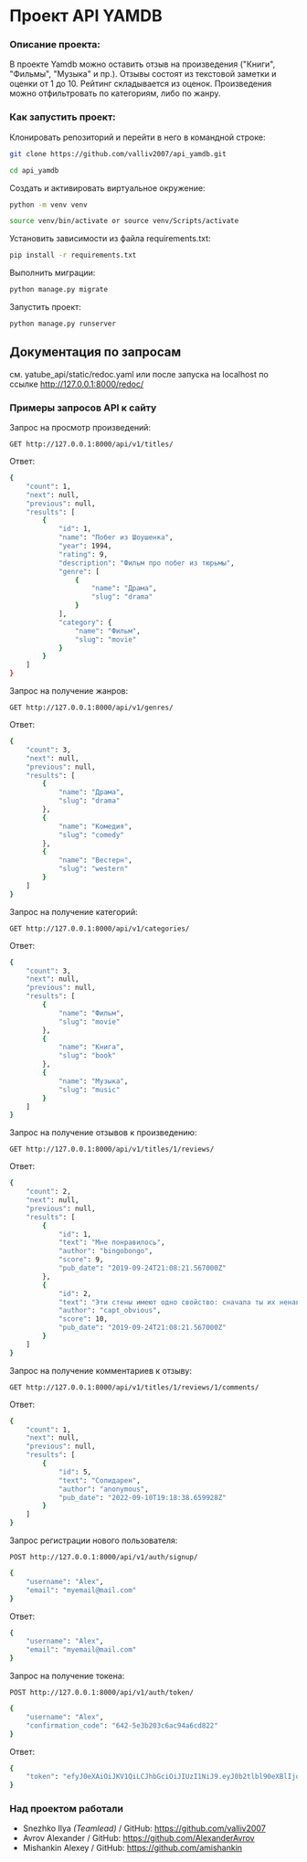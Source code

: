 # Проект API YAMDB
### Описание проекта:
В проекте Yamdb можно оставить отзыв на произведения ("Книги", "Фильмы", "Музыка" и пр.). Отзывы состоят из текстовой заметки и оценки от 1 до 10. Рейтинг складывается из оценок. Произведения можно отфильтровать по категориям, либо по жанру.
### Как запустить проект:
Клонировать репозиторий и перейти в него в командной строке:
```sh
git clone https://github.com/valliv2007/api_yamdb.git
```
```sh
cd api_yamdb
```
Cоздать и активировать виртуальное окружение:
```sh
python -m venv venv
```
```sh
source venv/bin/activate or source venv/Scripts/activate
```
Установить зависимости из файла requirements.txt:
```sh
pip install -r requirements.txt
```
Выполнить миграции:
```sh
python manage.py migrate
```
Запустить проект:
```sh
python manage.py runserver
```
## Документация по запросам
см. yatube_api/static/redoc.yaml  или после запуска на localhost по ссылке http://127.0.0.1:8000/redoc/

### Примеры запросов API к сайту
Запрос на просмотр произведений:
```
GET http://127.0.0.1:8000/api/v1/titles/
```
Ответ: 
```sh
{    
    "count": 1,
    "next": null,
    "previous": null,
    "results": [
        {
            "id": 1,
            "name": "Побег из Шоушенка",
            "year": 1994,
            "rating": 9,
            "description": "Фильм про побег из тюрьмы",
            "genre": [
                {
                    "name": "Драма",
                    "slug": "drama"
                }
            ],
            "category": {
                "name": "Фильм",
                "slug": "movie"
            }
        }
    ]
}
```
Запрос на получение жанров:
```
GET http://127.0.0.1:8000/api/v1/genres/
```
Ответ: 
```sh
{
    "count": 3,
    "next": null,
    "previous": null,
    "results": [
        {
            "name": "Драма",
            "slug": "drama"
        },
        {
            "name": "Комедия",
            "slug": "comedy"
        },
        {
            "name": "Вестерн",
            "slug": "western"
        }
    ]
}
```
Запрос на получение категорий:
```
GET http://127.0.0.1:8000/api/v1/categories/
```
Ответ: 
```sh
{
    "count": 3,
    "next": null,
    "previous": null,
    "results": [
        {
            "name": "Фильм",
            "slug": "movie"
        },
        {
            "name": "Книга",
            "slug": "book"
        },
        {
            "name": "Музыка",
            "slug": "music"
        }
    ]
}
```
Запрос на получение отзывов к произведению:
```
GET http://127.0.0.1:8000/api/v1/titles/1/reviews/
```
Ответ: 
```sh
{
    "count": 2,
    "next": null,
    "previous": null,
    "results": [
        {
            "id": 1,
            "text": "Мне понравилось",
            "author": "bingobongo",
            "score": 9,
            "pub_date": "2019-09-24T21:08:21.567000Z"
        },
        {
            "id": 2,
            "text": "Эти стены имеют одно свойство: сначала ты их ненавидишь, потом привыкаешь, а потом не можешь без них жить",
            "author": "capt_obvious",
            "score": 10,
            "pub_date": "2019-09-24T21:08:21.567000Z"
        }
    ]
}
```
Запрос на получение комментариев к отзыву:
```
GET http://127.0.0.1:8000/api/v1/titles/1/reviews/1/comments/
```
Ответ: 
```sh
{
    "count": 1,
    "next": null,
    "previous": null,
    "results": [
        {
            "id": 5,
            "text": "Солидарен",
            "author": "anonymous",
            "pub_date": "2022-09-10T19:18:38.659928Z"
        }
    ]
}
```
Запрос регистрации нового пользователя:
```
POST http://127.0.0.1:8000/api/v1/auth/signup/
```
```sh
{    
    "username": "Alex",
    "email": "myemail@mail.com"
}
```
Ответ:
```sh
{    
    "username": "Alex",
    "email": "myemail@mail.com"
}
```
Запрос на получение токена:
```
POST http://127.0.0.1:8000/api/v1/auth/token/
```
```sh
{
    "username": "Alex",
    "confirmation_code": "642-5e3b203c6ac94a6cd822"
}
```
Ответ:
```sh
{    
    "token": "efyJ0eXAiOiJKV1QiLCJhbGciOiJIUzI1NiJ9.eyJ0b2tlbl90eXBlIjoiYWNjZXNzIiwiZXhwIjoxNjYzMjY5MDcwLCJpYXdvdsQiOjE2NjI4MzcwNzAsImp0aSI6IjM4M2U4MGI1NWZhODQ3ZGM4MWE2ZTM3MGI2NjdjYzBjIiwidXNlcl9pZCI6MTA2fQ.3JQxxkFOIjdISs7FgtfArdJhQ32JyIsEj6N5phzYqf0"
}
```
### Над проектом работали
- Snezhko Ilya *(Teamlead)* / GitHub: https://github.com/valliv2007
- Avrov Alexander / GitHub: https://github.com/AlexanderAvrov
- Mishankin Alexey / GitHub: https://github.com/amishankin
